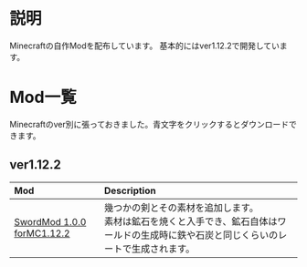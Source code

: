 # 説明
Minecraftの自作Modを配布しています。
基本的にはver1.12.2で開発しています。

# Mod一覧
Minecraftのver別に張っておきました。青文字をクリックするとダウンロードできます。
## ver1.12.2
| Mod | Description |
| :-- | :-- |
| [SwordMod 1.0.0 forMC1.12.2](https://github.com/Sakuraga200323/-Mod-/raw/main/SwordMod-1.0.0.jar) | 幾つかの剣とその素材を追加します。<br>素材は鉱石を焼くと入手でき、鉱石自体はワールドの生成時に鉄や石炭と同じくらいのレートで生成されます。 |
